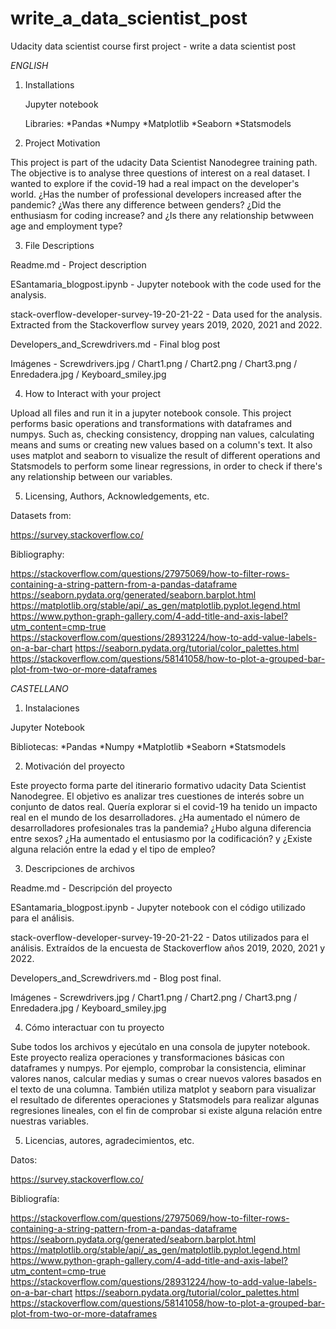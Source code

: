 # write_a_data_scientist_post
Udacity data scientist course first project - write a data scientist post

*ENGLISH*

1. Installations

    Jupyter notebook
    
    Libraries:
      *Pandas
      *Numpy
      *Matplotlib
      *Seaborn
      *Statsmodels

2. Project Motivation
  
  This project is part of the udacity Data Scientist Nanodegree training path. The objective is to analyse three questions of interest on a real dataset. 
  I wanted to explore if the covid-19 had a real impact on the developer's world. ¿Has the number of professional developers increased after the pandemic? ¿Was there   any difference between genders? ¿Did the enthusiasm for coding increase? and ¿Is there any relationship betwween age and employment type?

3. File Descriptions

  Readme.md - Project description

  ESantamaria_blogpost.ipynb - Jupyter notebook with the code used for the analysis.

  stack-overflow-developer-survey-19-20-21-22 - Data used for the analysis. Extracted from the Stackoverflow survey years 2019, 2020, 2021 and 2022.
  
  Developers_and_Screwdrivers.md - Final blog post
  
  Imágenes - Screwdrivers.jpg / Chart1.png / Chart2.png / Chart3.png / Enredadera.jpg / Keyboard_smiley.jpg


4. How to Interact with your project

  Upload all files and run it in a jupyter notebook console.
  This project performs basic operations and transformations with dataframes and numpys. Such as, checking consistency, dropping nan values, calculating means and    sums or creating new values based on a column's text. It also uses matplot and seaborn to visualize the result of different operations and Statsmodels to perform some linear regressions, in order to check if there's any relationship between our variables. 

5. Licensing, Authors, Acknowledgements, etc.

  Datasets from:

  https://survey.stackoverflow.co/

  Bibliography:

  https://stackoverflow.com/questions/27975069/how-to-filter-rows-containing-a-string-pattern-from-a-pandas-dataframe
  https://seaborn.pydata.org/generated/seaborn.barplot.html
  https://matplotlib.org/stable/api/_as_gen/matplotlib.pyplot.legend.html
  https://www.python-graph-gallery.com/4-add-title-and-axis-label?utm_content=cmp-true
  https://stackoverflow.com/questions/28931224/how-to-add-value-labels-on-a-bar-chart
  https://seaborn.pydata.org/tutorial/color_palettes.html
  https://stackoverflow.com/questions/58141058/how-to-plot-a-grouped-bar-plot-from-two-or-more-dataframes

*CASTELLANO*
1. Instalaciones

Jupyter Notebook

Bibliotecas:
      *Pandas
      *Numpy
      *Matplotlib
      *Seaborn
      *Statsmodels

2. Motivación del proyecto

  Este proyecto forma parte del itinerario formativo udacity Data Scientist Nanodegree. El objetivo es analizar tres cuestiones de interés sobre un conjunto de datos real. 
  Quería explorar si el covid-19 ha tenido un impacto real en el mundo de los desarrolladores. ¿Ha aumentado el número de desarrolladores profesionales tras la pandemia? ¿Hubo alguna diferencia entre sexos? ¿Ha aumentado el entusiasmo por la codificación? y ¿Existe alguna relación entre la edad y el tipo de empleo?

3. Descripciones de archivos

  Readme.md - Descripción del proyecto

  ESantamaria_blogpost.ipynb - Jupyter notebook con el código utilizado para el análisis.

  stack-overflow-developer-survey-19-20-21-22 - Datos utilizados para el análisis. Extraídos de la encuesta de Stackoverflow años 2019, 2020, 2021 y 2022.
  
  Developers_and_Screwdrivers.md - Blog post final.
  
  Imágenes - Screwdrivers.jpg / Chart1.png / Chart2.png / Chart3.png / Enredadera.jpg / Keyboard_smiley.jpg
 
4. Cómo interactuar con tu proyecto

  Sube todos los archivos y ejecútalo en una consola de jupyter notebook.
  Este proyecto realiza operaciones y transformaciones básicas con dataframes y numpys. Por ejemplo, comprobar la consistencia, eliminar valores nanos, calcular medias y sumas o crear nuevos valores basados en el texto de una columna. También utiliza matplot y seaborn para visualizar el resultado de diferentes operaciones y Statsmodels para realizar algunas regresiones lineales, con el fin de comprobar si existe alguna relación entre nuestras variables. 

5. Licencias, autores, agradecimientos, etc.

  Datos:

  https://survey.stackoverflow.co/

  Bibliografía:

  https://stackoverflow.com/questions/27975069/how-to-filter-rows-containing-a-string-pattern-from-a-pandas-dataframe
  https://seaborn.pydata.org/generated/seaborn.barplot.html
  https://matplotlib.org/stable/api/_as_gen/matplotlib.pyplot.legend.html
  https://www.python-graph-gallery.com/4-add-title-and-axis-label?utm_content=cmp-true
  https://stackoverflow.com/questions/28931224/how-to-add-value-labels-on-a-bar-chart
  https://seaborn.pydata.org/tutorial/color_palettes.html
  https://stackoverflow.com/questions/58141058/how-to-plot-a-grouped-bar-plot-from-two-or-more-dataframes

